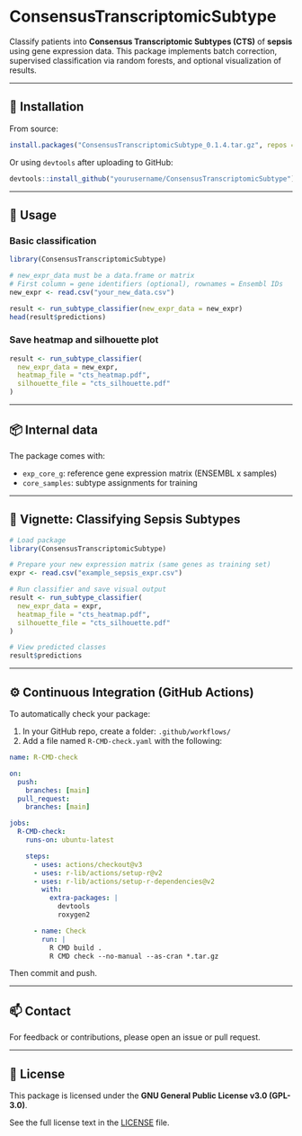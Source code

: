 # ConsensusTranscriptomicSubtype

Classify patients into **Consensus Transcriptomic Subtypes (CTS)** of **sepsis** using gene expression data. This package implements batch correction, supervised classification via random forests, and optional visualization of results.

---

## 🔧 Installation

From source:
```r
install.packages("ConsensusTranscriptomicSubtype_0.1.4.tar.gz", repos = NULL, type = "source")
```

Or using `devtools` after uploading to GitHub:
```r
devtools::install_github("yourusername/ConsensusTranscriptomicSubtype")
```

---

## 🚀 Usage

### Basic classification
```r
library(ConsensusTranscriptomicSubtype)

# new_expr_data must be a data.frame or matrix
# First column = gene identifiers (optional), rownames = Ensembl IDs
new_expr <- read.csv("your_new_data.csv")

result <- run_subtype_classifier(new_expr_data = new_expr)
head(result$predictions)
```

### Save heatmap and silhouette plot
```r
result <- run_subtype_classifier(
  new_expr_data = new_expr,
  heatmap_file = "cts_heatmap.pdf",
  silhouette_file = "cts_silhouette.pdf"
)
```

---

## 📦 Internal data
The package comes with:
- `exp_core_g`: reference gene expression matrix (ENSEMBL x samples)
- `core_samples`: subtype assignments for training

---

## 📄 Vignette: Classifying Sepsis Subtypes

```r
# Load package
library(ConsensusTranscriptomicSubtype)

# Prepare your new expression matrix (same genes as training set)
expr <- read.csv("example_sepsis_expr.csv")

# Run classifier and save visual output
result <- run_subtype_classifier(
  new_expr_data = expr,
  heatmap_file = "cts_heatmap.pdf",
  silhouette_file = "cts_silhouette.pdf"
)

# View predicted classes
result$predictions
```

---

## ⚙️ Continuous Integration (GitHub Actions)

To automatically check your package:

1. In your GitHub repo, create a folder: `.github/workflows/`
2. Add a file named `R-CMD-check.yaml` with the following:

```yaml
name: R-CMD-check

on:
  push:
    branches: [main]
  pull_request:
    branches: [main]

jobs:
  R-CMD-check:
    runs-on: ubuntu-latest

    steps:
      - uses: actions/checkout@v3
      - uses: r-lib/actions/setup-r@v2
      - uses: r-lib/actions/setup-r-dependencies@v2
        with:
          extra-packages: |
            devtools
            roxygen2

      - name: Check
        run: |
          R CMD build .
          R CMD check --no-manual --as-cran *.tar.gz
```

Then commit and push.

---

## 📫 Contact
For feedback or contributions, please open an issue or pull request.

---

## 🧪 License
This package is licensed under the **GNU General Public License v3.0 (GPL-3.0)**.

See the full license text in the [LICENSE](LICENSE) file.

